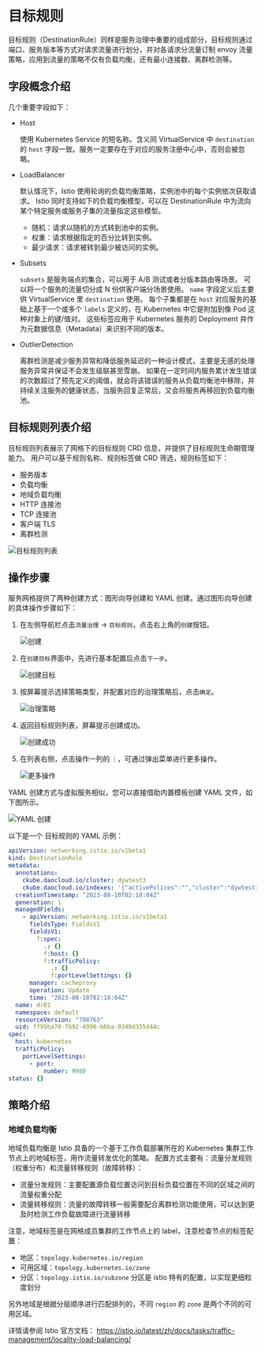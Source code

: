 # 目标规则

目标规则（DestinationRule）同样是服务治理中重要的组成部分，目标规则通过端口、服务版本等方式对请求流量进行划分，并对各请求分流量订制 envoy 流量策略，应用到流量的策略不仅有负载均衡，还有最小连接数、离群检测等。

## 字段概念介绍

几个重要字段如下：

- Host

    使用 Kubernetes Service 的短名称。含义同 VirtualService 中 `destination` 的 `host` 字段一致。服务一定要存在于对应的服务注册中心中，否则会被忽略。

- LoadBalancer

    默认情况下，Istio 使用轮询的负载均衡策略，实例池中的每个实例依次获取请求。
    Istio 同时支持如下的负载均衡模型，可以在 DestinationRule 中为流向某个特定服务或服务子集的流量指定这些模型。

    - 随机：请求以随机的方式转到池中的实例。
    - 权重：请求根据指定的百分比转到实例。
    - 最少请求：请求被转到最少被访问的实例。

- Subsets

    `subsets` 是服务端点的集合，可以用于 A/B 测试或者分版本路由等场景。
    可以将一个服务的流量切分成 N 份供客户端分场景使用。
    `name` 字段定义后主要供 VirtualService 里 `destination` 使用。
    每个子集都是在 `host` 对应服务的基础上基于一个或多个 `labels` 定义的，在 Kubernetes 中它是附加到像 Pod 这种对象上的键/值对。
    这些标签应用于 Kubernetes 服务的 Deployment 并作为元数据信息（Metadata）来识别不同的版本。

- OutlierDetection

    离群检测是减少服务异常和降低服务延迟的一种设计模式，主要是无感的处理服务异常并保证不会发生级联甚至雪崩。
    如果在一定时间内服务累计发生错误的次数超过了预先定义的阈值，就会将该错误的服务从负载均衡池中移除，并持续关注服务的健康状态，当服务回复正常后，又会将服务再移回到负载均衡池。

## 目标规则列表介绍

目标规则列表展示了网格下的目标规则 CRD 信息，并提供了目标规则生命期管理能力。
用户可以基于规则名称、规则标签做 CRD 筛选，规则标签如下：

- 服务版本
- 负载均衡
- 地域负载均衡
- HTTP 连接池
- TCP 连接池
- 客户端 TLS
- 离群检测

![目标规则列表](https://docs.daocloud.io/daocloud-docs-images/docs/mspider/images/destirule06.png)

## 操作步骤

服务网格提供了两种创建方式：图形向导创建和 YAML 创建。通过图形向导创建的具体操作步骤如下：

1. 在左侧导航栏点击`流量治理` -> `目标规则`，点击右上角的`创建`按钮。

    ![创建](https://docs.daocloud.io/daocloud-docs-images/docs/mspider/images/destirule01.png)

2. 在`创建目标`界面中，先进行基本配置后点击`下一步`。

    ![创建目标](https://docs.daocloud.io/daocloud-docs-images/docs/mspider/images/destirule02.png)

3. 按屏幕提示选择策略类型，并配置对应的治理策略后，点击`确定`。

    ![治理策略](https://docs.daocloud.io/daocloud-docs-images/docs/mspider/images/destirule03.png)

4. 返回目标规则列表，屏幕提示创建成功。

    ![创建成功](https://docs.daocloud.io/daocloud-docs-images/docs/mspider/images/destirule04.png)

5. 在列表右侧，点击操作一列的 `⋮`，可通过弹出菜单进行更多操作。

    ![更多操作](https://docs.daocloud.io/daocloud-docs-images/docs/mspider/images/destirule05.png)

YAML 创建方式与虚拟服务相似，您可以直接借助内置模板创建 YAML 文件，如下图所示。

![YAML 创建](https://docs.daocloud.io/daocloud-docs-images/docs/mspider/images/destirule07.png)

以下是一个 目标规则的 YAML 示例：

```yaml
apiVersion: networking.istio.io/v1beta1
kind: DestinationRule
metadata:
  annotations:
    ckube.daocloud.io/cluster: dywtest3
    ckube.daocloud.io/indexes: '{"activePolices":"","cluster":"dywtest3","createdAt":"2023-08-10T02:18:04Z","host":"kubernetes","is_deleted":"false","labels":"","name":"dr01","namespace":"default"}'
  creationTimestamp: "2023-08-10T02:18:04Z"
  generation: 1
  managedFields:
    - apiVersion: networking.istio.io/v1beta1
      fieldsType: FieldsV1
      fieldsV1:
        f:spec:
          .: {}
          f:host: {}
          f:trafficPolicy:
            .: {}
            f:portLevelSettings: {}
      manager: cacheproxy
      operation: Update
      time: "2023-08-10T02:18:04Z"
  name: dr01
  namespace: default
  resourceVersion: "708763"
  uid: ff95ba70-7b92-4998-b6ba-9348d355d44c
spec:
  host: kubernetes
  trafficPolicy:
    portLevelSettings:
      - port:
          number: 9980
status: {}
```

## 策略介绍

### 地域负载均衡

地域负载均衡是 Istio 具备的一个基于工作负载部署所在的 Kubernetes 集群工作节点上的地域标签，用作流量转发优化的策略。
配置方式主要有：流量分发规则（权重分布）和流量转移规则（故障转移）：

- 流量分发规则：主要配置源负载位置访问到目标负载位置在不同的区域之间的流量权重分配
- 流量转移规则：流量的故障转移一般需要配合离群检测功能使用，可以达到更及时检测工作负载故障进行流量转移

注意，地域标签是在网格成员集群的工作节点上的 label，注意检查节点的标签配置：

- 地区：`topology.kubernetes.io/region`
- 可用区域：`topology.kubernetes.io/zone`
- 分区：`topology.istio.io/subzone` 分区是 istio 特有的配置，以实现更细粒度划分

另外地域是根据分层顺序进行匹配排列的，不同 `region` 的 `zone` 是两个不同的可用区域。

详情请参阅 Istio 官方文档： <https://istio.io/latest/zh/docs/tasks/traffic-management/locality-load-balancing/>
